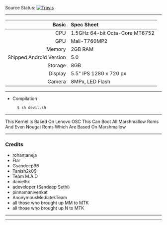 Source Status: [![Travis](https://img.shields.io/travis/AryanKedare/DevilKernel.svg)](https://travis-ci.org/AryanKedare/DevilKernel)

-------------------------------------------------------------------------------------

Basic   | Spec Sheet
-------:|:-------------------------
CPU     | 1.5GHz 64-bit Octa-Core MT6752
GPU     | Mali-T760MP2
Memory  | 2GB RAM
Shipped Android Version | 5.0
Storage | 8GB
Display | 5.5" IPS 1280 x 720 px
Camera  | 8MPx, LED Flash

------------------------------------------------------------------------------------

* Compilation
        
        $ sh devil.sh         
-------------------------------------------------------------------------------------

This Kernel Is Based On Lenovo OSC 
This Can Boot All Marshmallow Roms And Even Nougat Roms Which Are Based On Marshmallow

-------------------------------------------------------------------------------------

### Credits
  - rohantaneja
  - Flar
  - Gsandeep96
  - Tanish2k09
  - Team M.A.D
  - danielhk
  - adeveloper (Sandeep Sethi)
  - pinnamanivenkat
  - AnonymousMediatekTeam
  - all those who brought up MM to MTK
  - all those who brought up N to MTK

-----------------------------------------------------------------------------------

-----------------------------------------------------------------------------------
